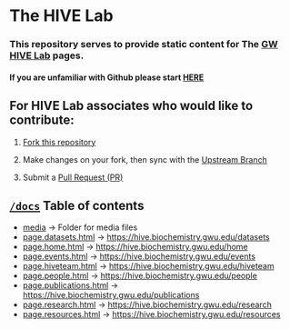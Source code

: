 # The HIVE Lab

### This repository serves to provide static content for The [GW HIVE Lab](https://hive.biochemistry.gwu.edu/home) pages. 

#### If you are unfamiliar with Github please start [HERE](https://guides.github.com/activities/hello-world/)


## For HIVE Lab associates who would like to contribute:

1) [Fork this repository](https://docs.github.com/en/free-pro-team@latest/github/getting-started-with-github/fork-a-repo)

2) Make changes on your fork, then sync with the [Upstream Branch](https://www.atlassian.com/git/tutorials/git-forks-and-upstreams)

3) Submit a [Pull Request (PR)](https://docs.github.com/en/free-pro-team@latest/github/collaborating-with-issues-and-pull-requests/about-pull-requests)

## [`/docs`](./docs) Table of contents

 - [media](docs/media) -> Folder for media files
 - [page.datasets.html](docs/page.datasets.html) ->  https://hive.biochemistry.gwu.edu/datasets
 - [page.home.html](docs/page.home.html) -> https://hive.biochemistry.gwu.edu/home
 - [page.events.html](docs/page.events.html) -> https://hive.biochemistry.gwu.edu/events
 - [page.hiveteam.html](docs/page.hiveteam.html) -> https://hive.biochemistry.gwu.edu/hiveteam
 - [page.people.html](docs/page.people.html) -> https://hive.biochemistry.gwu.edu/people
 - [page.publications.html](docs/page.publications.html) -> https://hive.biochemistry.gwu.edu/publications
 - [page.research.html](docs/page.research.html) -> https://hive.biochemistry.gwu.edu/research
 - [page.resources.html](docs/page.resources.html) -> https://hive.biochemistry.gwu.edu/resources